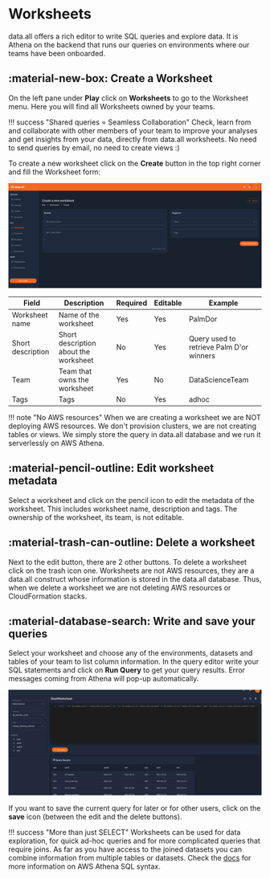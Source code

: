 # **Worksheets**

data.all offers a rich editor to write SQL queries and explore data. It is Athena on the backend that runs our queries
on environments where our teams have been onboarded.


## :material-new-box: **Create a Worksheet**
On the left pane under **Play** click on **Worksheets** to go to the Worksheet menu. Here you will find all
Worksheets owned by your teams.

!!! success "Shared queries = Seamless Collaboration"
    Check, learn from and collaborate with other members of your team to improve your analyses and get insights from
    your data, directly from data.all worksheets. No need to send queries by email, no need to create views :)


To create a new worksheet click on the **Create** button in the top right corner and fill the Worksheet form:

![worksheets](pictures/worksheets/ws_form.png#zoom#shadow)

| Field             | Description                                | Required | Editable |Example
|-------------------|--------------------------------------------|----------|----------|-------------
| Worksheet name    | Name of the worksheet                      | Yes      | Yes      |PalmDor
| Short description | Short description about the worksheet      | No       | Yes      |Query used to retrieve Palm D'or winners
| Team              | Team that owns the worksheet               | Yes      | No       |DataScienceTeam
| Tags              | Tags  | No       | Yes      |adhoc

!!! note "No AWS resources"
    When we are creating a worksheet we are NOT deploying AWS resources. We don't provision clusters, we are not creating
    tables or views. We simply store the query in data.all database and we run it serverlessly on AWS Athena.


## :material-pencil-outline: **Edit worksheet metadata**
Select a worksheet and click on the pencil icon to edit the metadata of the worksheet. This includes worksheet name,
description and tags. The ownership of the worksheet, its team, is not editable.

## :material-trash-can-outline: **Delete a worksheet**
Next to the edit button, there are 2 other buttons. To delete a worksheet click on the trash icon one. Worksheets
are not AWS resources, they are a data.all construct whose information is stored in the data.all database. Thus,
when we delete a worksheet we are not deleting AWS resources or CloudFormation stacks.

## :material-database-search: **Write and save your queries**
Select your worksheet and choose any of the environments, datasets and tables of your team to list column information.
In the query editor write your SQL statements and click on **Run Query** to get your query results. Error messages
coming from Athena will pop-up automatically.

![worksheets](pictures/worksheets/ws_joins.png#zoom#shadow)

If you want to save the current query for later or for other users, click on the **save** icon (between the edit and the
delete buttons).

!!! success "More than just SELECT"
    Worksheets can be used for data exploration, for quick ad-hoc queries and for more complicated queries that require
    joins. As far as you have access to the joined datasets you can combine information from multiple tables or datasets.
    Check the <a href="https://docs.aws.amazon.com/athena/latest/ug/select.html" target="_blank">docs</a>
    for more information on AWS Athena SQL syntax.



